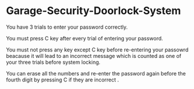 # Garage-Security-Doorlock-System
You have 3 trials to enter your password correctly.

You must press C key after every trial of entering your password.

You must not press any key except C key before re-entering your passowrd beacause it will lead to an incorrect message which is counted as
one of your three trials before system locking. 

You can erase all the numbers and re-enter the password again before the fourth digit by pressing C if they are incorrect .

